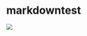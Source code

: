 # markdowntest



<a><img src="https://img.shields.io/badge/-Red-red.svg?colorA=dddddd&style=for-the-badge"/></a>


